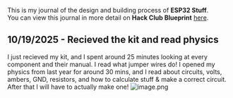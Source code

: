 <!--
  ===================    !!READ THIS NOTICE!!   ====================
  DO NOT edit this file manually. Your changes WILL BE OVERWRITTEN!
  This journal is auto generated and updated by Hack Club Blueprint.
  To edit this file, please edit your journal entries on Blueprint.
  ==================================================================
-->

This is my journal of the design and building process of **ESP32 Stuff**.  
You can view this journal in more detail on **Hack Club Blueprint** [here](https://blueprint.hackclub.com/projects/562).


## 10/19/2025 - Recieved the kit and read physics  

I just recieved my kit, and I spent around 25 minutes looking at every component and their manual. I read what jumper wires do! I opened my physics from last year for around 30 mins, and I read about circuits, volts, ambers, GND, resistors, and how to calculate stuff & make a correct circuit. After that I will have to actually make one!
![image.png](https://blueprint.hackclub.com/user-attachments/blobs/proxy/eyJfcmFpbHMiOnsiZGF0YSI6MzA5OCwicHVyIjoiYmxvYl9pZCJ9fQ==--5b5572c1fc63b14ee48f8eae1ccdaaa5ce4338c7/image.png)
  

